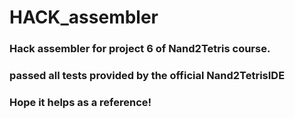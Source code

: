 # HACK_assembler

### Hack assembler for project 6 of Nand2Tetris course.

### passed all tests provided by the official Nand2TetrisIDE

### Hope it helps as a reference!
